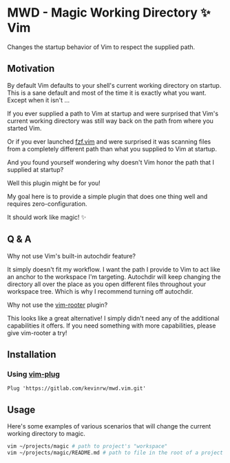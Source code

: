 MWD - Magic Working Directory :sparkles: Vim 
==============================================

Changes the startup behavior of Vim to respect the supplied path.

Motivation
----------

By default Vim defaults to your shell's current working directory on
startup. This is a sane default and most of the time it is exactly
what you want. Except when it isn't ...

If you ever supplied a path to Vim at startup and were surprised that
Vim's current working directory was still way back on the path from
where you started Vim. 

Or if you ever launched [fzf.vim](https://github.com/junegunn/fzf.vim)
and were surprised it was scanning files from a completely different
path than what you supplied to Vim at startup.

And you found yourself wondering why doesn't Vim honor the path that
I supplied at startup?

Well this plugin might be for you!

My goal here is to provide a simple plugin that does one thing well
and requires zero-configuration.

It should work like magic! :sparkles:

Q & A
-----

Why not use Vim's built-in autochdir feature?

It simply doesn't fit my workflow. I want the path I provide to Vim
to act like an anchor to the workspace I'm targeting. Autochdir will
keep changing the directory all over the place as you open different
files throughout your workspace tree. Which is why I recommend turning
off autochdir.

Why not use the [vim-rooter](https://github.com/airblade/vim-rooter) plugin?

This looks like a great alternative! I simply didn't need any of the
additional capabilities it offers. If you need something with more
capabilities, please give vim-rooter a try!

## Installation

### Using [vim-plug](https://github.com/junegunn/vim-plug)

```vim
Plug 'https://gitlab.com/kevinrw/mwd.vim.git'
```

## Usage

Here's some examples of various scenarios that will change the current
working directory to magic.

```bash
vim ~/projects/magic # path to project's "workspace"
vim ~/projects/magic/README.md # path to file in the root of a project
```
